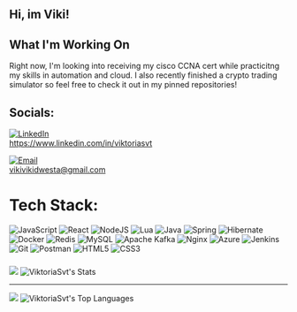 ## Hi, im Viki!
## What I'm Working On

Right now, I'm looking into receiving my cisco CCNA cert while practicitng my skills in automation and cloud. I also recently finished a crypto trading simulator so feel free to check it out in my pinned repositories!





##  Socials:
[![LinkedIn](https://img.shields.io/badge/LinkedIn-%230077B5.svg?logo=linkedin&logoColor=white)](https://www.linkedin.com/in/viktoriasvt)  
 https://www.linkedin.com/in/viktoriasvt

[![Email](https://img.shields.io/badge/Email-D14836?logo=gmail&logoColor=white)](mailto:v.stoycheva.dev@abv.bg)  
 vikivikidwesta@gmail.com

# Tech Stack:
![JavaScript](https://img.shields.io/badge/javascript-%23323330.svg?style=for-the-badge&logo=javascript&logoColor=%23F7DF1E) ![React](https://img.shields.io/badge/react-%2320232a.svg?style=for-the-badge&logo=react&logoColor=%2361DAFB) ![NodeJS](https://img.shields.io/badge/node.js-6DA55F?style=for-the-badge&logo=node.js&logoColor=white) ![Lua](https://img.shields.io/badge/lua-%232C2D72.svg?style=for-the-badge&logo=lua&logoColor=white) ![Java](https://img.shields.io/badge/java-%23ED8B00.svg?style=for-the-badge&logo=openjdk&logoColor=white) ![Spring](https://img.shields.io/badge/spring-%236DB33F.svg?style=for-the-badge&logo=spring&logoColor=white) ![Hibernate](https://img.shields.io/badge/Hibernate-59666C?style=for-the-badge&logo=Hibernate&logoColor=white) ![Docker](https://img.shields.io/badge/docker-%230db7ed.svg?style=for-the-badge&logo=docker&logoColor=white) ![Redis](https://img.shields.io/badge/redis-%23DD0031.svg?style=for-the-badge&logo=redis&logoColor=white) ![MySQL](https://img.shields.io/badge/mysql-4479A1.svg?style=for-the-badge&logo=mysql&logoColor=white) ![Apache Kafka](https://img.shields.io/badge/Apache%20Kafka-000?style=for-the-badge&logo=apachekafka) ![Nginx](https://img.shields.io/badge/nginx-%23009639.svg?style=for-the-badge&logo=nginx&logoColor=white) ![Azure](https://img.shields.io/badge/azure-%230072C6.svg?style=for-the-badge&logo=microsoftazure&logoColor=white) ![Jenkins](https://img.shields.io/badge/jenkins-%232C5263.svg?style=for-the-badge&logo=jenkins&logoColor=white) ![Git](https://img.shields.io/badge/git-%23F05033.svg?style=for-the-badge&logo=git&logoColor=white) ![Postman](https://img.shields.io/badge/Postman-FF6C37?style=for-the-badge&logo=postman&logoColor=white) ![HTML5](https://img.shields.io/badge/html5-%23E34F26.svg?style=for-the-badge&logo=html5&logoColor=white) ![CSS3](https://img.shields.io/badge/css3-%231572B6.svg?style=for-the-badge&logo=css3&logoColor=white) 
###
![](https://quotes-github-readme.vercel.app/api?type=horizontal&theme=merko)
![ViktoriaSvt's Stats](https://github-readme-stats.vercel.app/api?username=ViktoriaSvt&theme=vue-dark&show_icons=true&hide_border=true&count_private=true)

---
[![](https://visitcount.itsvg.in/api?id=ViktoriaSvt&icon=0&color=0)](https://visitcount.itsvg.in) ![ViktoriaSvt's Top Languages](https://github-readme-stats.vercel.app/api/top-langs/?username=ViktoriaSvt&theme=vue-dark&show_icons=true&hide_border=true&layout=compact)


<!-- Proudly created with GPRM ( https://gprm.itsvg.in ) -->
